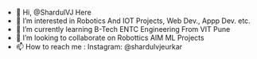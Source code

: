 - 👋 Hi, @ShardulVJ Here
- 👀 I’m interested in Robotics And IOT Projects, Web Dev., Appp Dev. etc.
- 🌱 I’m currently learning B-Tech ENTC Engineering From VIT Pune
- 💞️ I’m looking to collaborate on Robottics AIM ML Projects
- 📫 How to reach me : Instagram: @shardulvjeurkar

<!---
ShardulVJ/ShardulVJ is a ✨ special ✨ repository because its `README.md` (this file) appears on your GitHub profile.
You can click the Preview link to take a look at your changes.
--->
